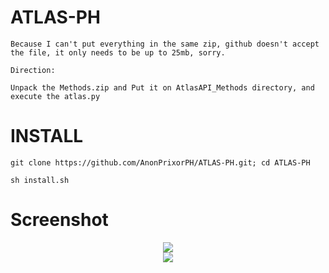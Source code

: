 # ATLAS-PH
```
Because I can't put everything in the same zip, github doesn't accept the file, it only needs to be up to 25mb, sorry.

Direction:

Unpack the Methods.zip and Put it on AtlasAPI_Methods directory, and execute the atlas.py
```

# INSTALL
```
git clone https://github.com/AnonPrixorPH/ATLAS-PH.git; cd ATLAS-PH

sh install.sh
```

# Screenshot
<center>
<img src="https://i.ibb.co/DDmNZPK/image.png">
<br>
<img src="https://i.ibb.co/dpnY5Ls/image.png">
